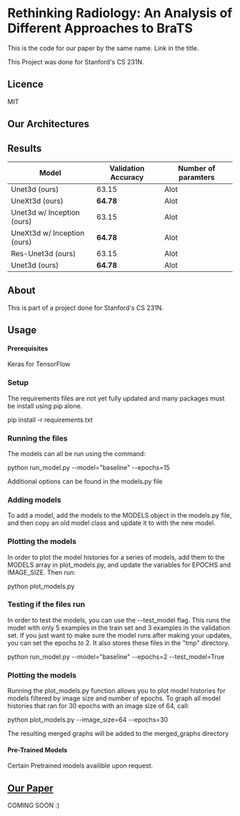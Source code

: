# Rethinking Radiology: An Analysis of Different Approaches to BraTS

This is the code for our paper by the same name. Link in the title.

This Project was done for Stanford's CS 231N.

## Licence
MIT

## Our Architectures

## Results

| Model | Validation Accuracy | Number of paramters
| --- | --- | -- |
| Unet3d (ours) | 63.15 | Alot |
| UneXt3d (ours)| **64.78** | Alot |
| Unet3d w/ Inception (ours) | 63.15 | Alot |
| UneXt3d w/ Inception (ours)| **64.78** | Alot |
| Res-Unet3d (ours) | 63.15 | Alot |
| Unet3d (ours)| **64.78** | Alot |

## About
This is part of a project done for Stanford's CS 231N.

## Usage

#### Prerequisites
Keras for TensorFlow

### Setup
The requirements files are not yet fully updated and many packages must be install using pip alone.

pip install -r requirements.txt


### Running the files

The models can all be run using the command:

python run_model.py --model="baseline" --epochs=15

Additional options can be found in the models.py file

### Adding models

To add a model, add the models to the MODELS object in the models.py file, and then copy an old model class and update it to with the new model.


### Plotting the models
In order to plot the model histories for a series of models, add them to the MODELS array in plot_models.py, and update the variables for EPOCHS and IMAGE_SIZE. Then run:


python plot_models.py


### Testing if the files run

In order to test the models, you can use the --test_model flag. This runs the model with only 5 examples in the train set and 3 examples in the validation set. If you just want to make sure the model runs after making your updates, you can set the epochs to 2. It also stores these files in the "tmp" directory.

python run_model.py --model="baseline" --epochs=2 --test_model=True

### Plotting the models

Running the plot_models.py function allows you to plot model histories for models filtered by image size and number of epochs. To graph all model histories that ran for 30 epochs with an image size of 64, call:

python plot_models.py --image_size=64 --epochs=30

The resulting merged graphs will be added to the merged_graphs directory

#### Pre-Trained Models

Certain Pretrained models availible upon request.

## [Our Paper]()
COMING SOON :) 